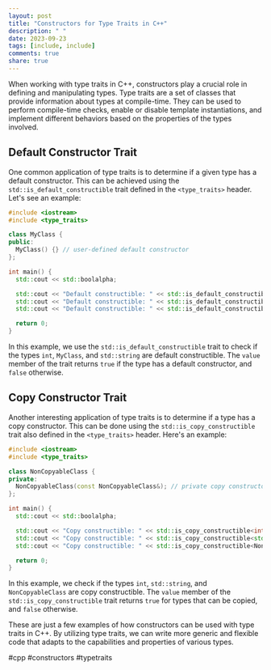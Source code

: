 ```yaml
---
layout: post
title: "Constructors for Type Traits in C++"
description: " "
date: 2023-09-23
tags: [include, include]
comments: true
share: true
---
```


When working with type traits in C++, constructors play a crucial role in defining and manipulating types. Type traits are a set of classes that provide information about types at compile-time. They can be used to perform compile-time checks, enable or disable template instantiations, and implement different behaviors based on the properties of the types involved.

## Default Constructor Trait

One common application of type traits is to determine if a given type has a default constructor. This can be achieved using the `std::is_default_constructible` trait defined in the `<type_traits>` header. Let's see an example:

```cpp
#include <iostream>
#include <type_traits>

class MyClass {
public:
  MyClass() {} // user-defined default constructor
};

int main() {
  std::cout << std::boolalpha;

  std::cout << "Default constructible: " << std::is_default_constructible<int>::value << std::endl; // true
  std::cout << "Default constructible: " << std::is_default_constructible<MyClass>::value << std::endl; // true
  std::cout << "Default constructible: " << std::is_default_constructible<std::string>::value << std::endl; // true

  return 0;
}
```

In this example, we use the `std::is_default_constructible` trait to check if the types `int`, `MyClass`, and `std::string` are default constructible. The `value` member of the trait returns `true` if the type has a default constructor, and `false` otherwise.

## Copy Constructor Trait

Another interesting application of type traits is to determine if a type has a copy constructor. This can be done using the `std::is_copy_constructible` trait also defined in the `<type_traits>` header. Here's an example:

```cpp
#include <iostream>
#include <type_traits>

class NonCopyableClass {
private:
  NonCopyableClass(const NonCopyableClass&); // private copy constructor
};

int main() {
  std::cout << std::boolalpha;

  std::cout << "Copy constructible: " << std::is_copy_constructible<int>::value << std::endl; // true
  std::cout << "Copy constructible: " << std::is_copy_constructible<std::string>::value << std::endl; // true
  std::cout << "Copy constructible: " << std::is_copy_constructible<NonCopyableClass>::value << std::endl; // false

  return 0;
}
```

In this example, we check if the types `int`, `std::string`, and `NonCopyableClass` are copy constructible. The `value` member of the `std::is_copy_constructible` trait returns `true` for types that can be copied, and `false` otherwise.

These are just a few examples of how constructors can be used with type traits in C++. By utilizing type traits, we can write more generic and flexible code that adapts to the capabilities and properties of various types.

#cpp #constructors #typetraits